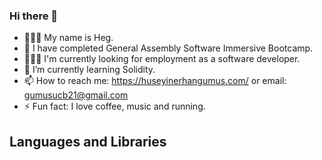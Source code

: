 ### Hi there 👋
 

- 🙎🏻‍♂️ My name is Heg.
- 🔭 I have completed General Assembly Software Immersive Bootcamp.
- 👨🏾‍💻 I'm currently looking for employment as a software developer.
- 🌱 I’m currently learning Solidity.
- 📫 How to reach me: https://huseyinerhangumus.com/ or email: gumusucb21@gmail.com
- ⚡ Fun fact: I love coffee, music and running.

## Languages and Libraries


